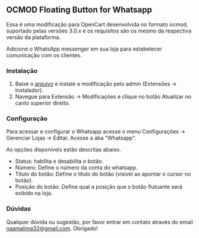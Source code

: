 ## OCMOD Floating Button for Whatsapp
Essa é uma modificação para OpenCart desenvolvida no formato ocmod, suportado pelas versões 3.0.x e os requisitos são os mesmo da respectiva versão da plataforma.

Adicione o WhatsApp messenger em sua loja para estabelecer comunicação com os clientes.

### Instalação

1. Baixe o [arquivo](https://www.opencart.com/index.php?route=marketplace/extension/info&extension_id=39236) e instale a modificação pelo admin (Extensões -> Instalador).
2. Navegue para Extensão -> Modificações e clique no botão Atualizar no canto superior direito.

### Configuração

Para acessar e configurar o Whatsapp acesse o menu Configurações -> Gerenciar Lojas -> Editar. Acesse a aba "Whatsapp".

As opções disponíveis estão descritas abaixo.
- Status: habilita e desabilita o botão.
- Número: Define o número da conta do whatsapp.
- Título do botão: Define o título do botão (visível ao apontar o cursor no botão).
- Posição do botão: Define qual a posição que o botão flutuante será exibido na loja.

### Dúvidas
Qualquer dúvida ou sugestão, por favor entrar em contato através do email naamalima32@gmail.com. Obrigado!

